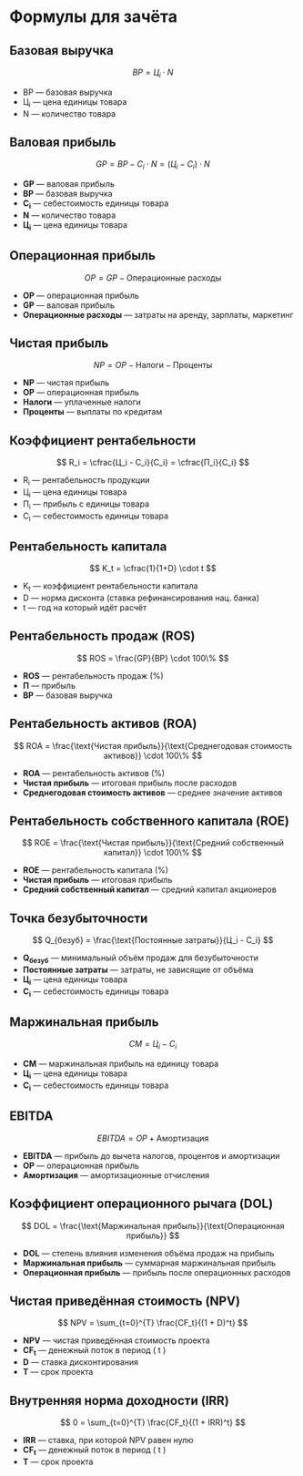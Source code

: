# Формулы для зачёта

## Базовая выручка

$$ BP = Ц_i \cdot N $$
- BP — базовая выручка
- Ц<sub>i</sub> — цена единицы товара
- N — количество товара

## Валовая прибыль
$$ GP = BP - C_i \cdot N = (Ц_i - C_i) \cdot N $$
- **GP** — валовая прибыль  
- **BP** — базовая выручка  
- **C<sub>i</sub>** — себестоимость единицы товара  
- **N** — количество товара  
- **Ц<sub>i</sub>** — цена единицы товара

## Операционная прибыль
$$ OP = GP - \text{Операционные расходы} $$
- **OP** — операционная прибыль  
- **GP** — валовая прибыль  
- **Операционные расходы** — затраты на аренду, зарплаты, маркетинг  

## Чистая прибыль
$$ NP = OP - \text{Налоги} - \text{Проценты} $$
- **NP** — чистая прибыль  
- **OP** — операционная прибыль  
- **Налоги** — уплаченные налоги  
- **Проценты** — выплаты по кредитам    

## Коэффициент рентабельности

$$ R_i = \cfrac{Ц_i - C_i}{C_i} = \cfrac{П_i}{C_i} $$
- R<sub>i</sub> — рентабельность продукции
- Ц<sub>i</sub> — цена единицы товара
- П<sub>i</sub> — прибыль с единицы товара
- C<sub>i</sub> — себестоимость единицы товара

## Рентабельность капитала

$$  K_t = \cfrac{1}{1+D} \cdot t $$
- K<sub>t</sub> — коэффициент рентабельности капитала
- D — норма дисконта (ставка рефинансирования нац. банка)
- t — год на который идёт расчёт

## Рентабельность продаж (ROS)
$$ ROS = \frac{GP}{BP} \cdot 100\% $$
- **ROS** — рентабельность продаж (%)  
- **П** — прибыль  
- **BP** — базовая выручка  

## Рентабельность активов (ROA)
$$ ROA = \frac{\text{Чистая прибыль}}{\text{Среднегодовая стоимость активов}} \cdot 100\% $$
- **ROA** — рентабельность активов (%)  
- **Чистая прибыль** — итоговая прибыль после расходов  
- **Среднегодовая стоимость активов** — среднее значение активов  

## Рентабельность собственного капитала (ROE)
$$ ROE = \frac{\text{Чистая прибыль}}{\text{Средний собственный капитал}} \cdot 100\% $$
- **ROE** — рентабельность капитала (%)  
- **Чистая прибыль** — итоговая прибыль  
- **Средний собственный капитал** — средний капитал акционеров  

## Точка безубыточности
$$ Q_{безуб} = \frac{\text{Постоянные затраты}}{Ц_i - C_i} $$
- **Q<sub>безуб</sub>** — минимальный объём продаж для безубыточности  
- **Постоянные затраты** — затраты, не зависящие от объёма  
- **Ц<sub>i</sub>** — цена единицы товара  
- **C<sub>i</sub>** — себестоимость единицы товара  

## Маржинальная прибыль
$$ CM = Ц_i - C_i $$
- **CM** — маржинальная прибыль на единицу товара  
- **Ц<sub>i</sub>** — цена единицы товара  
- **C<sub>i</sub>** — себестоимость единицы товара  

## EBITDA
$$ EBITDA = OP + \text{Амортизация} $$
- **EBITDA** — прибыль до вычета налогов, процентов и амортизации  
- **OP** — операционная прибыль  
- **Амортизация** — амортизационные отчисления  

## Коэффициент операционного рычага (DOL)
$$ DOL = \frac{\text{Маржинальная прибыль}}{\text{Операционная прибыль}} $$
- **DOL** — степень влияния изменения объёма продаж на прибыль  
- **Маржинальная прибыль** — суммарная маржинальная прибыль  
- **Операционная прибыль** — прибыль после операционных расходов  

## Чистая приведённая стоимость (NPV)
$$ NPV = \sum_{t=0}^{T} \frac{CF_t}{(1 + D)^t} $$
- **NPV** — чистая приведённая стоимость проекта  
- **CF<sub>t</sub>** — денежный поток в период \( t \)  
- **D** — ставка дисконтирования  
- **T** — срок проекта  

## Внутренняя норма доходности (IRR)
$$ 0 = \sum_{t=0}^{T} \frac{CF_t}{(1 + IRR)^t} $$
- **IRR** — ставка, при которой NPV равен нулю  
- **CF<sub>t</sub>** — денежный поток в период \( t \)  
- **T** — срок проекта  
